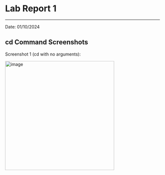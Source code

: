 # Lab Report 1
---
Date: 01/10/2024

## cd Command Screenshots

Screenshot 1 (cd with no arguments):

<img width="355" alt="image" src="https://github.com/srideep9/cse15l-lab-reports/assets/110167842/1acfb692-8284-479d-9bf2-9c1b7eff01b8">




